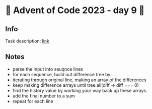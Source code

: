 # 🎄 Advent of Code 2023 - day 9 🎄

## Info

Task description: [link](https://adventofcode.com/2023/day/9)

## Notes

- parse the input into seuqnce lines
- for each sequence, build out difference tree by:
- iterating through original line, making an array of the differences
- keep making difference arrays until tree.all(diff => diff === 0)
- find the history value by working your way back up these arrays.
- add the final number to a sum
- repeat for each line
